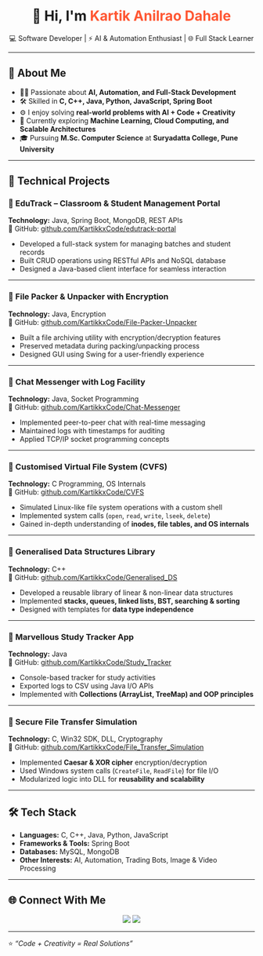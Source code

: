 <h1 align="center">👋 Hi, I'm <span style="color:#FF5733;">Kartik Anilrao Dahale</span></h1>

<p align="center">
  💻 Software Developer | ⚡ AI & Automation Enthusiast | 🌐 Full Stack Learner  
</p>

---

## 🚀 About Me

- 👨‍💻 Passionate about **AI, Automation, and Full-Stack Development**  
- 🛠️ Skilled in **C, C++, Java, Python, JavaScript, Spring Boot**  
- ⚙️ I enjoy solving **real-world problems with AI + Code + Creativity**  
- 🌱 Currently exploring **Machine Learning, Cloud Computing, and Scalable Architectures**  
- 🎓 Pursuing **M.Sc. Computer Science** at **Suryadatta College, Pune University**  

---

## 📌 Technical Projects

### 🔹 EduTrack – Classroom & Student Management Portal  
**Technology:** Java, Spring Boot, MongoDB, REST APIs  
🔗 GitHub: [github.com/KartikkxCode/edutrack-portal](#)  
- Developed a full-stack system for managing batches and student records  
- Built CRUD operations using RESTful APIs and NoSQL database  
- Designed a Java-based client interface for seamless interaction  

---

### 🔹 File Packer & Unpacker with Encryption  
**Technology:** Java, Encryption  
🔗 GitHub: [github.com/KartikkxCode/File-Packer-Unpacker](#)  
- Built a file archiving utility with encryption/decryption features  
- Preserved metadata during packing/unpacking process  
- Designed GUI using Swing for a user-friendly experience  

---

### 🔹 Chat Messenger with Log Facility  
**Technology:** Java, Socket Programming  
🔗 GitHub: [github.com/KartikkxCode/Chat-Messenger](#)  
- Implemented peer-to-peer chat with real-time messaging  
- Maintained logs with timestamps for auditing  
- Applied TCP/IP socket programming concepts  

---

### 🔹 Customised Virtual File System (CVFS)  
**Technology:** C Programming, OS Internals  
🔗 GitHub: [github.com/KartikkxCode/CVFS](#)  
- Simulated Linux-like file system operations with a custom shell  
- Implemented system calls (`open`, `read`, `write`, `lseek`, `delete`)  
- Gained in-depth understanding of **inodes, file tables, and OS internals**  

---

### 🔹 Generalised Data Structures Library  
**Technology:** C++  
🔗 GitHub: [github.com/KartikkxCode/Generalised_DS](#)  
- Developed a reusable library of linear & non-linear data structures  
- Implemented **stacks, queues, linked lists, BST, searching & sorting**  
- Designed with templates for **data type independence**  

---

### 🔹 Marvellous Study Tracker App  
**Technology:** Java  
🔗 GitHub: [github.com/KartikkxCode/Study_Tracker](#)  
- Console-based tracker for study activities  
- Exported logs to CSV using Java I/O APIs  
- Implemented with **Collections (ArrayList, TreeMap) and OOP principles**  

---

### 🔹 Secure File Transfer Simulation  
**Technology:** C, Win32 SDK, DLL, Cryptography  
🔗 GitHub: [github.com/KartikkxCode/File_Transfer_Simulation](#)  
- Implemented **Caesar & XOR cipher** encryption/decryption  
- Used Windows system calls (`CreateFile`, `ReadFile`) for file I/O  
- Modularized logic into DLL for **reusability and scalability**  

---

## 🛠️ Tech Stack  

- **Languages:** C, C++, Java, Python, JavaScript  
- **Frameworks & Tools:** Spring Boot  
- **Databases:** MySQL, MongoDB  
- **Other Interests:** AI, Automation, Trading Bots, Image & Video Processing  

---

## 🌐 Connect With Me  

<p align="center">
  <a href="https://www.linkedin.com/in/kartik-dahale"><img src="https://img.shields.io/badge/-Kartik%20Dahale-blue?style=flat-square&logo=Linkedin&logoColor=white"/></a>
  <a href="mailto:kartik.dahale@example.com"><img src="https://img.shields.io/badge/-Email%20Me-red?style=flat-square&logo=gmail&logoColor=white"/></a>
</p>

---

⭐️ *“Code + Creativity = Real Solutions”*  
